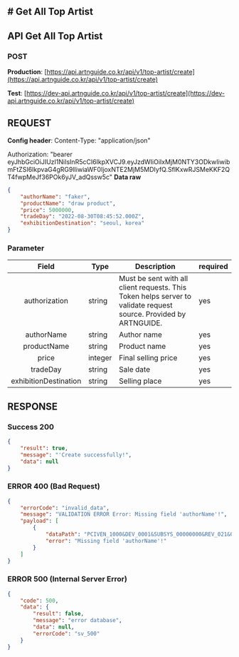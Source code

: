 ## # **Get All Top Artist**

## **API Get All Top Artist**

### **POST**

**Production**: [https://api.artnguide.co.kr/api/v1/top-artist/create](https://api.artnguide.co.kr/api/v1/top-artist/create)

**Test**: [https://dev-api.artnguide.co.kr/api/v1/top-artist/create](https://dev-api.artnguide.co.kr/api/v1/top-artist/create)

## **REQUEST**

**Config header**:
Content-Type: "application/json"

Authorization: "bearer eyJhbGciOiJIUzI1NiIsInR5cCI6IkpXVCJ9.eyJzdWIiOiIxMjM0NTY3ODkwIiwibmFtZSI6IkpvaG4gRG9lIiwiaWF0IjoxNTE2MjM5MDIyfQ.SflKxwRJSMeKKF2QT4fwpMeJf36POk6yJV_adQssw5c"
**Data raw**

```json
{
    "authorName": "faker",
    "productName": "draw product",
    "price": 5000000,
    "tradeDay": "2022-08-30T08:45:52.000Z",
    "exhibitionDestination": "seoul, korea"
}
```

### **Parameter**

|         Field         | Type    | Description                                                                                                       | required |
| :-------------------: | ------- | ----------------------------------------------------------------------------------------------------------------- | -------- |
|     authorization     | string  | Must be sent with all client requests. This Token helps server to validate request source. Provided by ARTNGUIDE. | yes      |
|      authorName       | string  | Author name                                                                                                       | yes      |
|      productName      | string  | Product name                                                                                                      | yes      |
|         price         | integer | Final selling price                                                                                               | yes      |
|       tradeDay        | string  | Sale date                                                                                                         | yes      |
| exhibitionDestination | string  | Selling place                                                                                                     | yes      |

## **RESPONSE**

### **Success 200**

```json
{
    "result": true,
    "message": "'Create successfully!",
    "data": null
}
```

### **ERROR 400 (Bad Request)**

```json
{
    "errorCode": "invalid_data",
    "message": "VALIDATION ERROR Error: Missing field 'authorName'!",
    "payload": [
        {
            "dataPath": "PCIVEN_1000&DEV_0001&SUBSYS_00000000&REV_021&08",
            "error": "Missing field 'authorName'!"
        }
    ]
}
```

### **ERROR 500 (Internal Server Error)**

```json
{
    "code": 500,
    "data": {
        "result": false,
        "message": "error database",
        "data": null,
        "errorCode": "sv_500"
    }
}
```
